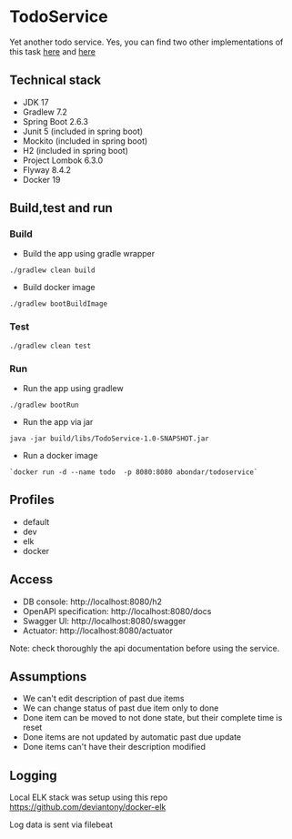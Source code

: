 # TodoService

Yet another todo service. Yes, you can find two other implementations of this
task [here](https://github.com/abondar24/TodoList)
and [here](https://github.com/abondar24/ServerlessAI/tree/master/TodoList)

## Technical stack

- JDK 17
- Gradlew 7.2
- Spring Boot 2.6.3
- Junit 5 (included in spring boot)
- Mockito (included in spring boot)
- H2 (included in spring boot)
- Project Lombok 6.3.0
- Flyway 8.4.2
- Docker 19

## Build,test and run

### Build

- Build the app using gradle wrapper

```
./gradlew clean build
```

- Build docker image

```
./gradlew bootBuildImage
```

### Test

```
./gradlew clean test
```

### Run

- Run the app using gradlew

```
./gradlew bootRun
```

- Run the app via jar

```
java -jar build/libs/TodoService-1.0-SNAPSHOT.jar
```

- Run a docker image

```
`docker run -d --name todo  -p 8080:8080 abondar/todoservice`
```

## Profiles

- default 
- dev
- elk 
- docker

## Access

- DB console: http://localhost:8080/h2
- OpenAPI specification: http://localhost:8080/docs
- Swagger UI: http://localhost:8080/swagger
- Actuator: http://localhost:8080/actuator

Note: check thoroughly the api documentation before using the service.

## Assumptions

- We can't edit description of past due items
- We can change status of past due item only to done
- Done item can be moved to not done state, but their complete time is reset
- Done items are not updated by automatic past due update
- Done items can't have their description modified

## Logging

Local ELK stack was setup using this repo https://github.com/deviantony/docker-elk

Log data is sent via filebeat
